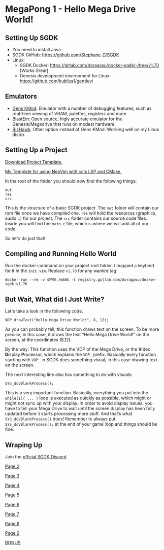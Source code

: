 # MegaPong 1 - Hello Mega Drive World!

## Setting Up SGDK

- You need to install Java
- SGDK GitHub: https://github.com/Stephane-D/SGDK
- Linux:
    - SGDK Docker: https://gitlab.com/doragasu/docker-sgdk/-/tree/v1.70 [Works Great]
    - Genesis development environment for Linux: https://github.com/kubilus1/gendev/

## Emulators

- [Gens KMod](https://segaretro.org/Gens_KMod): Emulator with a number of debugging features, such as real-time viewing of VRAM, palettes, registers and more.
- [BlastEm](https://www.retrodev.com/blastem/): Open source, higly accurate emulator for the Genesis/Megadrive that runs on modest hardware.
- [BizHawk](https://tasvideos.org/BizHawk/ReleaseHistory): Other option instead of Gens KMod. Working well on my Linux distro.

## Setting Up a Project

[Download Project Template.](https://www.ohsat.com/tutorial/megapong/megapong-1/emptyproject.zip)

[My Template for using NeoVim with ccls LSP and CMake.](./template.zip)

In the root of the folder you should now find the following things:

~~~
out
res
src
~~~

This is the structure of a basic SGDK project. The `out` folder will contain our
rom file once we have compiled one. `res` will hold the resources (graphics, audio...)
for our project. The `src` folder contains our source code files. Inside you will
find the `main.c` file, which is where we will add all of our code.

So let's do just that!

## Compiling and Running Hello World

Run the docker command on your project root folder. I mapped a keybind for it
in the `init.vim`. Replace `v1.70` for any wanted tag.

~~~
docker run --rm -v $PWD:/m68k -t registry.gitlab.com/doragasu/docker-sgdk:v1.70
~~~

## But Wait, What did I Just Write?

Let's take a look in the following code.

~~~
VDP_drawText("Hello Mega Drive World!", 8, 12);
~~~

As you can probably tell, this function draws text on the screen. To be more
precise, in this case, it draws the text “Hello Mega Drive World!” on the screen,
at the coordinates (8,12).

By the way: This function uses the VDP of the Mega Drive, or the **V**ideo **D**isplay
**P**rocessor, which explains the `VDP_` prefix. Basically every function starting
with `VDP_` in SGDK does something visual, in this case drawing text on the screen.

The next interesting line also has something to do with visuals:

~~~
SYS_doVBlankProcess();
~~~

This is a very important function. Basically, everything you put into the
`while(1){ ... }` loop is executed as quickly as possible, which might or might
not sync up with your display. In order to avoid display issues, you have to
tell your Mega Drive to wait until the screen display has been fully updated
before it starts processing more stuff. And that’s what `SYS_doVBlankProcess()`
does! Remember to always put `SYS_doVBlankProcess();` at the end of your game loop
and things should be fine.

## Wraping Up

Join the [official SGDK Discord](https://discord.gg/xmnBWQS)

[Page 2](./MegaPongTutorial2.md)

[Page 3](./MegaPongTutorial3.md)

[Page 4](./MegaPongTutorial4.md)

[Page 5](./MegaPongTutorial5.md)

[Page 6](./MegaPongTutorial6.md)

[Page 7](./MegaPongTutorial7.md)

[Page 8](./MegaPongTutorial8.md)

[Page 9](./MegaPongTutorial9.md)

[BONUS](./MegaPongTutorialBONUS.md)

